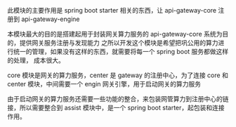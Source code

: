 此模块的主要作用是 spring boot starter 相关的东西，让 api-gateway-core 注册到 api-gateway-engine

本模块最大的目的是搭建起用于封装网关算力服务的 api-gateway-core 系统为目的，提供网关服务注册与发现能力
之所以开发这个模块是希望把巩公用的算力进行统一的管理，如果没有这样的东西，就需要将每一个 spring boot 服务都做这样的处理，
成本很大。

core 模块是网关的算力服务，center 是 gateway 的注册中心，为了连接 core 和 center 模块，中间需要一个 engin 网关引擎，用于启动网关的算力服务

由于启动网关的算力服务还需要一些功能的整合，来包装网管算力到注册中心的链接，所以需要整合到 assist 模块中，是一个 spring boot starter，起包装和连接作用。
